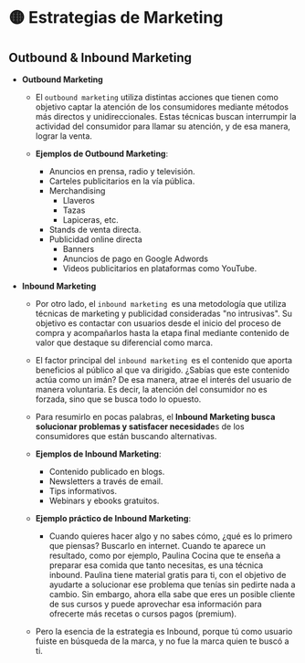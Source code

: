 # 🟡 Estrategias de Marketing

## Outbound & Inbound Marketing
- **Outbound Marketing** 
    - El `outbound marketing` utiliza distintas acciones que tienen como objetivo captar la atención de los consumidores mediante métodos más directos y unidireccionales. Estas técnicas buscan interrumpir la actividad del consumidor para llamar su atención, y de esa manera, lograr la venta.

    - **Ejemplos de Outbound Marketing**:
        - Anuncios en prensa, radio y televisión.
        - Carteles publicitarios en la vía pública.
        - Merchandising 
            - Llaveros
            - Tazas
            - Lapiceras, etc.
        - Stands de venta directa.
        - Publicidad online directa 
            - Banners 
            - Anuncios de pago en Google Adwords
            - Videos publicitarios en plataformas como YouTube.

- **Inbound Marketing** 
    - Por otro lado, el `inbound marketing `es una metodología que utiliza técnicas de marketing y publicidad consideradas "no intrusivas". Su objetivo es contactar con usuarios desde el inicio del proceso de compra y acompañarlos hasta la etapa final mediante contenido de valor que destaque su diferencial como marca.

    - El factor principal del `inbound marketing `es el contenido que aporta beneficios al público al que va dirigido. ¿Sabías que este contenido actúa como un imán? De esa manera, atrae el interés del usuario de manera voluntaria. Es decir, la atención del consumidor no es forzada, sino que se busca todo lo opuesto.

    - Para resumirlo en pocas palabras, el **Inbound Marketing busca solucionar problemas y satisfacer necesidade**s de los consumidores que están buscando alternativas.

    - **Ejemplos de Inbound Marketing**:
        - Contenido publicado en blogs.
        - Newsletters a través de email.
        - Tips informativos.
        - Webinars y ebooks gratuitos.

    - **Ejemplo práctico de Inbound Marketing**:
        - Cuando quieres hacer algo y no sabes cómo, ¿qué es lo primero que piensas? Buscarlo en internet. Cuando te aparece un resultado, como por ejemplo, Paulina Cocina que te enseña a preparar esa comida que tanto necesitas, es una técnica inbound. Paulina tiene material gratis para ti, con el objetivo de ayudarte a solucionar ese problema que tenías sin pedirte nada a cambio. Sin embargo, ahora ella sabe que eres un posible cliente de sus cursos y puede aprovechar esa información para ofrecerte más recetas o cursos pagos (premium).

    - Pero la esencia de la estrategia es Inbound, porque tú como usuario fuiste en búsqueda de la marca, y no fue la marca quien te buscó a ti.

